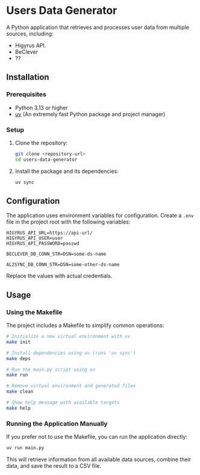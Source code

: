 # Users Data Generator

A Python application that retrieves and processes user data from multiple sources, including:

- Higyrus API.
- BeClever
- ??

## Installation

### Prerequisites

- Python 3.13 or higher
- [uv](https://github.com/astral-sh/uv) (An extremely fast Python package and project manager)

### Setup

1. Clone the repository:
   ```bash
   git clone <repository-url>
   cd users-data-generator
   ```

2. Install the package and its dependencies:
   ```bash
   uv sync
   ```

## Configuration

The application uses environment variables for configuration. Create a `.env` file in the project root with the
following variables:

```
HIGYRUS_API_URL=https://api-url/
HIGYRUS_API_USER=user
HIGYRUS_API_PASSWORD=passwd

BECLEVER_DB_CONN_STR=DSN=some-ds-name

AL2SYNC_DB_CONN_STR=DSN=some-other-ds-name
```

Replace the values with actual credentials.

## Usage

### Using the Makefile

The project includes a Makefile to simplify common operations:

```bash
# Initialize a new virtual environment with uv
make init

# Install dependencies using uv (runs 'uv sync')
make deps

# Run the main.py script using uv
make run

# Remove virtual environment and generated files
make clean

# Show help message with available targets
make help
```

### Running the Application Manually

If you prefer not to use the Makefile, you can run the application directly:

```bash
uv run main.py
```

This will retrieve information from all available data sources, combine their data, and save the result to a CSV file.

